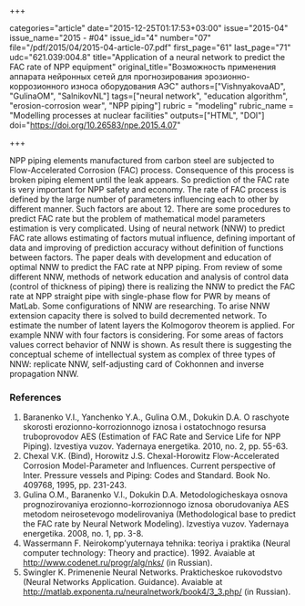 +++

categories="article"
date="2015-12-25T01:17:53+03:00"
issue="2015-04"
issue_name="2015 - #04"
issue_id="4"
number="07"
file="/pdf/2015/04/2015-04-article-07.pdf"
first_page="61"
last_page="71"
udc="621.039:004.8"
title="Application of a neural network to predict the FAC rate of NPP equipment"
original_title="Возможность применения аппарата нейронных сетей для прогнозирования эрозионно-коррозионного износа оборудования АЭС"
authors=["VishnyakovaAD", "GulinaOM", "SalnikovNL"]
tags=["neural network", "education algorithm", "erosion-corrosion wear", "NPP piping"]
rubric = "modeling"
rubric_name = "Modelling processes at nuclear facilities"
outputs=["HTML", "DOI"]
doi="https://doi.org/10.26583/npe.2015.4.07"

+++

NPP piping elements manufactured from carbon steel are subjected to Flow-Accelerated Corrosion (FAC) process. Consequence of this process is broken piping element until the leak appears. So prediction of the FAC rate is very important for NPP safety and economy. The rate of FAC process is defined by the large number of parameters influencing each to other by different manner. Such factors are about 12. There are some procedures to predict FAC rate but the problem of mathematical model parameters estimation is very complicated. Using of neural network (NNW) to predict FAC rate allows estimating of factors mutual influence, defining important of data and improving of prediction accuracy without definition of functions between factors. The paper deals with development and education of optimal NNW to predict the FAC rate at NPP piping. From review of some different NNW, methods of network education and analysis of control data (control of thickness of piping) there is realizing the NNW to predict the FAC rate at NPP straight pipe with single-phase flow for PWR by means of MatLab. Some configurations of NNW are researching. To arise NNW extension capacity there is solved to build decremented network. To estimate the number of latent layers the Kolmogorov theorem is applied. For example NNW with four factors is considering. For some areas of factors values correct behavior of NNW is shown. As result there is suggesting the conceptual scheme of intellectual system as complex of three types of NNW: replicate NNW, self-adjusting card of Cokhonnen and inverse propagation NNW.

### References

1. Baranenko V.I., Yanchenko Y.A., Gulina O.M., Dokukin D.A. O raschyote skorosti erozionno-korrozionnogo iznosa i ostatochnogo resursa truboprovodov AES (Estimation of FAC Rate and Service Life for NPP Piping). Izvestiya vuzov. Yadernaya energetika. 2010, no. 2, pp. 55-63.
2. Chexal V.K. (Bind), Horowitz J.S. Chexal-Horowitz Flow-Accelerated Corrosion Model-Parameter and Influences. Current perspective of Inter. Pressure vessels and Piping: Codes and Standard. Book No. 409768, 1995, pp. 231-243.
3. Gulina O.M., Baranenko V.I., Dokukin D.A. Metodologicheskaya osnova prognozirovaniya erozionno-korrozionnogo iznosa oborudovaniya AES metodom neirosetevogo modelirovaniya (Methodological base to predict the FAC rate by Neural Network Modeling). Izvestiya vuzov. Yadernaya energetika. 2008, no. 1, pp. 3-8.
4. Wassermann F. Neirokomp’yuternaya tehnika: teoriya i praktika (Neural computer technology: Theory and practice). 1992. Avaiable at http://www.codenet.ru/progr/alg/nks/ (in Russian).
5. Swingler K. Primenenie Neural Networks. Prakticheskoe rukovodstvo (Neural Networks Application. Guidance). Avaiable at http://matlab.exponenta.ru/neuralnetwork/book4/3_3.php/ (in Russian).